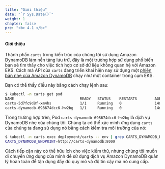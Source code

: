 ```yaml
---
title: "Giới thiệu"
date: "`r Sys.Date()`"
weight: 1
chapter: false
pre: "<b> 4.1 </b>"
---
```


#### Giới thiệu

Thành phần `carts` trong kiến trúc của chúng tôi sử dụng Amazon DynamoDB làm nền tảng lưu trữ, đây là một trường hợp sử dụng phổ biến bạn sẽ tìm thấy cho việc tích hợp cơ sở dữ liệu không quan hệ với Amazon EKS. Cách mà API của `carts` đang triển khai hiện nay sử dụng một [phiên bản nhẹ của Amazon DynamoDB](https://docs.aws.amazon.com/amazondynamodb/latest/developerguide/DynamoDBLocal.html) chạy như một container trong cụm EKS.

Bạn có thể thấy điều này bằng cách chạy lệnh sau:

```bash
$ kubectl -n carts get pod 
NAME                              READY   STATUS    RESTARTS        AGE
carts-5d7fc9d8f-xm4hs             1/1     Running   0               14m
carts-dynamodb-698674dcc6-hw2bg   1/1     Running   0               14m
```

Trong trường hợp trên, Pod `carts-dynamodb-698674dcc6-hw2bg` là dịch vụ DynamoDB nhẹ của chúng tôi. Chúng ta có thể xác minh ứng dụng `carts` của chúng ta đang sử dụng nó bằng cách kiểm tra môi trường của nó:

```bash
$ kubectl -n carts exec deployment/carts -- env | grep CARTS_DYNAMODB_ENDPOINT
CARTS_DYNAMODB_ENDPOINT=http://carts-dynamodb:8000
```

Cách tiếp cận này có thể hữu ích cho việc kiểm thử, nhưng chúng tôi muốn di chuyển ứng dụng của mình để sử dụng dịch vụ Amazon DynamoDB quản lý hoàn toàn để tận dụng đầy đủ quy mô và độ tin cậy mà nó cung cấp.